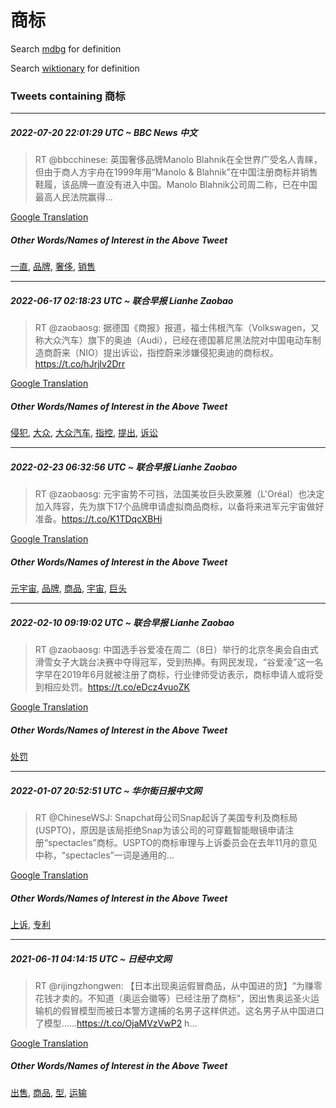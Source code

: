 # 商标

Search [mdbg](https://www.mdbg.net/chinese/dictionary?page=worddict&wdrst=0&wdqb=商标) for definition

Search [wiktionary](https://en.wiktionary.org/wiki/商标) for definition

### Tweets containing 商标

___
##### 2022-07-20 22:01:29 UTC ~ BBC News 中文
> RT @bbcchinese: 英国奢侈品牌Manolo Blahnik在全世界广受名人青睐，但由于商人方宇舟在1999年用“Manolo &amp; Blahnik”在中国注册商标并销售鞋履，该品牌一直没有进入中国。Manolo Blahnik公司周二称，已在中国最高人民法院赢得…

[Google Translation](https://translate.google.com/?hi=en&tab=TT&sl=zh-CN&tl=en&op=translate&text=RT+%40bbcchinese%3A+%E8%8B%B1%E5%9B%BD%E5%A5%A2%E4%BE%88%E5%93%81%E7%89%8CManolo+Blahnik%E5%9C%A8%E5%85%A8%E4%B8%96%E7%95%8C%E5%B9%BF%E5%8F%97%E5%90%8D%E4%BA%BA%E9%9D%92%E7%9D%90%EF%BC%8C%E4%BD%86%E7%94%B1%E4%BA%8E%E5%95%86%E4%BA%BA%E6%96%B9%E5%AE%87%E8%88%9F%E5%9C%A81999%E5%B9%B4%E7%94%A8%E2%80%9CManolo+%26amp%3B+Blahnik%E2%80%9D%E5%9C%A8%E4%B8%AD%E5%9B%BD%E6%B3%A8%E5%86%8C%E5%95%86%E6%A0%87%E5%B9%B6%E9%94%80%E5%94%AE%E9%9E%8B%E5%B1%A5%EF%BC%8C%E8%AF%A5%E5%93%81%E7%89%8C%E4%B8%80%E7%9B%B4%E6%B2%A1%E6%9C%89%E8%BF%9B%E5%85%A5%E4%B8%AD%E5%9B%BD%E3%80%82Manolo+Blahnik%E5%85%AC%E5%8F%B8%E5%91%A8%E4%BA%8C%E7%A7%B0%EF%BC%8C%E5%B7%B2%E5%9C%A8%E4%B8%AD%E5%9B%BD%E6%9C%80%E9%AB%98%E4%BA%BA%E6%B0%91%E6%B3%95%E9%99%A2%E8%B5%A2%E5%BE%97%E2%80%A6)
##### Other Words/Names of Interest in the Above Tweet
[一直](一直.md), [品牌](品牌.md), [奢侈](奢侈.md), [销售](销售.md)
___
##### 2022-06-17 02:18:23 UTC ~ 联合早报 Lianhe Zaobao
> RT @zaobaosg: 据德国《商报》报道，福士伟根汽车（Volkswagen，又称大众汽车）旗下的奥迪（Audi），已经在德国慕尼黑法院对中国电动车制造商蔚来（NIO）提出诉讼，指控蔚来涉嫌侵犯奥迪的商标权。https://t.co/hJrjlv2Drr

[Google Translation](https://translate.google.com/?hi=en&tab=TT&sl=zh-CN&tl=en&op=translate&text=RT+%40zaobaosg%3A+%E6%8D%AE%E5%BE%B7%E5%9B%BD%E3%80%8A%E5%95%86%E6%8A%A5%E3%80%8B%E6%8A%A5%E9%81%93%EF%BC%8C%E7%A6%8F%E5%A3%AB%E4%BC%9F%E6%A0%B9%E6%B1%BD%E8%BD%A6%EF%BC%88Volkswagen%EF%BC%8C%E5%8F%88%E7%A7%B0%E5%A4%A7%E4%BC%97%E6%B1%BD%E8%BD%A6%EF%BC%89%E6%97%97%E4%B8%8B%E7%9A%84%E5%A5%A5%E8%BF%AA%EF%BC%88Audi%EF%BC%89%EF%BC%8C%E5%B7%B2%E7%BB%8F%E5%9C%A8%E5%BE%B7%E5%9B%BD%E6%85%95%E5%B0%BC%E9%BB%91%E6%B3%95%E9%99%A2%E5%AF%B9%E4%B8%AD%E5%9B%BD%E7%94%B5%E5%8A%A8%E8%BD%A6%E5%88%B6%E9%80%A0%E5%95%86%E8%94%9A%E6%9D%A5%EF%BC%88NIO%EF%BC%89%E6%8F%90%E5%87%BA%E8%AF%89%E8%AE%BC%EF%BC%8C%E6%8C%87%E6%8E%A7%E8%94%9A%E6%9D%A5%E6%B6%89%E5%AB%8C%E4%BE%B5%E7%8A%AF%E5%A5%A5%E8%BF%AA%E7%9A%84%E5%95%86%E6%A0%87%E6%9D%83%E3%80%82https%3A%2F%2Ft.co%2FhJrjlv2Drr)
##### Other Words/Names of Interest in the Above Tweet
[侵犯](侵犯.md), [大众](大众.md), [大众汽车](大众汽车.md), [指控](指控.md), [提出](提出.md), [诉讼](诉讼.md)
___
##### 2022-02-23 06:32:56 UTC ~ 联合早报 Lianhe Zaobao
> RT @zaobaosg: 元宇宙势不可挡，法国美妆巨头欧莱雅（L'Oréal）也决定加入阵容，先为旗下17个品牌申请虚拟商品商标，以备将来进军元宇宙做好准备。https://t.co/K1TDqcXBHi

[Google Translation](https://translate.google.com/?hi=en&tab=TT&sl=zh-CN&tl=en&op=translate&text=RT+%40zaobaosg%3A+%E5%85%83%E5%AE%87%E5%AE%99%E5%8A%BF%E4%B8%8D%E5%8F%AF%E6%8C%A1%EF%BC%8C%E6%B3%95%E5%9B%BD%E7%BE%8E%E5%A6%86%E5%B7%A8%E5%A4%B4%E6%AC%A7%E8%8E%B1%E9%9B%85%EF%BC%88L%27Or%C3%A9al%EF%BC%89%E4%B9%9F%E5%86%B3%E5%AE%9A%E5%8A%A0%E5%85%A5%E9%98%B5%E5%AE%B9%EF%BC%8C%E5%85%88%E4%B8%BA%E6%97%97%E4%B8%8B17%E4%B8%AA%E5%93%81%E7%89%8C%E7%94%B3%E8%AF%B7%E8%99%9A%E6%8B%9F%E5%95%86%E5%93%81%E5%95%86%E6%A0%87%EF%BC%8C%E4%BB%A5%E5%A4%87%E5%B0%86%E6%9D%A5%E8%BF%9B%E5%86%9B%E5%85%83%E5%AE%87%E5%AE%99%E5%81%9A%E5%A5%BD%E5%87%86%E5%A4%87%E3%80%82https%3A%2F%2Ft.co%2FK1TDqcXBHi)
##### Other Words/Names of Interest in the Above Tweet
[元宇宙](元宇宙.md), [品牌](品牌.md), [商品](商品.md), [宇宙](宇宙.md), [巨头](巨头.md)
___
##### 2022-02-10 09:19:02 UTC ~ 联合早报 Lianhe Zaobao
> RT @zaobaosg: 中国选手谷爱凌在周二（8日）举行的北京冬奥会自由式滑雪女子大跳台决赛中夺得冠军，受到热捧。有网民发现，“谷爱凌”这一名字早在2019年6月就被注册了商标，行业律师受访表示，商标申请人或将受到相应处罚。https://t.co/eDcz4vuoZK

[Google Translation](https://translate.google.com/?hi=en&tab=TT&sl=zh-CN&tl=en&op=translate&text=RT+%40zaobaosg%3A+%E4%B8%AD%E5%9B%BD%E9%80%89%E6%89%8B%E8%B0%B7%E7%88%B1%E5%87%8C%E5%9C%A8%E5%91%A8%E4%BA%8C%EF%BC%888%E6%97%A5%EF%BC%89%E4%B8%BE%E8%A1%8C%E7%9A%84%E5%8C%97%E4%BA%AC%E5%86%AC%E5%A5%A5%E4%BC%9A%E8%87%AA%E7%94%B1%E5%BC%8F%E6%BB%91%E9%9B%AA%E5%A5%B3%E5%AD%90%E5%A4%A7%E8%B7%B3%E5%8F%B0%E5%86%B3%E8%B5%9B%E4%B8%AD%E5%A4%BA%E5%BE%97%E5%86%A0%E5%86%9B%EF%BC%8C%E5%8F%97%E5%88%B0%E7%83%AD%E6%8D%A7%E3%80%82%E6%9C%89%E7%BD%91%E6%B0%91%E5%8F%91%E7%8E%B0%EF%BC%8C%E2%80%9C%E8%B0%B7%E7%88%B1%E5%87%8C%E2%80%9D%E8%BF%99%E4%B8%80%E5%90%8D%E5%AD%97%E6%97%A9%E5%9C%A82019%E5%B9%B46%E6%9C%88%E5%B0%B1%E8%A2%AB%E6%B3%A8%E5%86%8C%E4%BA%86%E5%95%86%E6%A0%87%EF%BC%8C%E8%A1%8C%E4%B8%9A%E5%BE%8B%E5%B8%88%E5%8F%97%E8%AE%BF%E8%A1%A8%E7%A4%BA%EF%BC%8C%E5%95%86%E6%A0%87%E7%94%B3%E8%AF%B7%E4%BA%BA%E6%88%96%E5%B0%86%E5%8F%97%E5%88%B0%E7%9B%B8%E5%BA%94%E5%A4%84%E7%BD%9A%E3%80%82https%3A%2F%2Ft.co%2FeDcz4vuoZK)
##### Other Words/Names of Interest in the Above Tweet
[处罚](处罚.md)
___
##### 2022-01-07 20:52:51 UTC ~ 华尔街日报中文网
> RT @ChineseWSJ: Snapchat母公司Snap起诉了美国专利及商标局(USPTO)，原因是该局拒绝Snap为该公司的可穿戴智能眼镜申请注册“spectacles”商标。USPTO的商标审理与上诉委员会在去年11月的意见中称，“spectacles”一词是通用的…

[Google Translation](https://translate.google.com/?hi=en&tab=TT&sl=zh-CN&tl=en&op=translate&text=RT+%40ChineseWSJ%3A+Snapchat%E6%AF%8D%E5%85%AC%E5%8F%B8Snap%E8%B5%B7%E8%AF%89%E4%BA%86%E7%BE%8E%E5%9B%BD%E4%B8%93%E5%88%A9%E5%8F%8A%E5%95%86%E6%A0%87%E5%B1%80%28USPTO%29%EF%BC%8C%E5%8E%9F%E5%9B%A0%E6%98%AF%E8%AF%A5%E5%B1%80%E6%8B%92%E7%BB%9DSnap%E4%B8%BA%E8%AF%A5%E5%85%AC%E5%8F%B8%E7%9A%84%E5%8F%AF%E7%A9%BF%E6%88%B4%E6%99%BA%E8%83%BD%E7%9C%BC%E9%95%9C%E7%94%B3%E8%AF%B7%E6%B3%A8%E5%86%8C%E2%80%9Cspectacles%E2%80%9D%E5%95%86%E6%A0%87%E3%80%82USPTO%E7%9A%84%E5%95%86%E6%A0%87%E5%AE%A1%E7%90%86%E4%B8%8E%E4%B8%8A%E8%AF%89%E5%A7%94%E5%91%98%E4%BC%9A%E5%9C%A8%E5%8E%BB%E5%B9%B411%E6%9C%88%E7%9A%84%E6%84%8F%E8%A7%81%E4%B8%AD%E7%A7%B0%EF%BC%8C%E2%80%9Cspectacles%E2%80%9D%E4%B8%80%E8%AF%8D%E6%98%AF%E9%80%9A%E7%94%A8%E7%9A%84%E2%80%A6)
##### Other Words/Names of Interest in the Above Tweet
[上诉](上诉.md), [专利](专利.md)
___
##### 2021-06-11 04:14:15 UTC ~ 日经中文网
> RT @rijingzhongwen: 【日本出现奥运假冒商品，从中国进的货】“为赚零花钱才卖的。不知道（奥运会徽等）已经注册了商标”，因出售奥运圣火运输机的假冒模型而被日本警方逮捕的名男子这样供述。这名男子从中国进口了模型……https://t.co/OjaMVzVwP2 h…

[Google Translation](https://translate.google.com/?hi=en&tab=TT&sl=zh-CN&tl=en&op=translate&text=RT+%40rijingzhongwen%3A+%E3%80%90%E6%97%A5%E6%9C%AC%E5%87%BA%E7%8E%B0%E5%A5%A5%E8%BF%90%E5%81%87%E5%86%92%E5%95%86%E5%93%81%EF%BC%8C%E4%BB%8E%E4%B8%AD%E5%9B%BD%E8%BF%9B%E7%9A%84%E8%B4%A7%E3%80%91%E2%80%9C%E4%B8%BA%E8%B5%9A%E9%9B%B6%E8%8A%B1%E9%92%B1%E6%89%8D%E5%8D%96%E7%9A%84%E3%80%82%E4%B8%8D%E7%9F%A5%E9%81%93%EF%BC%88%E5%A5%A5%E8%BF%90%E4%BC%9A%E5%BE%BD%E7%AD%89%EF%BC%89%E5%B7%B2%E7%BB%8F%E6%B3%A8%E5%86%8C%E4%BA%86%E5%95%86%E6%A0%87%E2%80%9D%EF%BC%8C%E5%9B%A0%E5%87%BA%E5%94%AE%E5%A5%A5%E8%BF%90%E5%9C%A3%E7%81%AB%E8%BF%90%E8%BE%93%E6%9C%BA%E7%9A%84%E5%81%87%E5%86%92%E6%A8%A1%E5%9E%8B%E8%80%8C%E8%A2%AB%E6%97%A5%E6%9C%AC%E8%AD%A6%E6%96%B9%E9%80%AE%E6%8D%95%E7%9A%84%E5%90%8D%E7%94%B7%E5%AD%90%E8%BF%99%E6%A0%B7%E4%BE%9B%E8%BF%B0%E3%80%82%E8%BF%99%E5%90%8D%E7%94%B7%E5%AD%90%E4%BB%8E%E4%B8%AD%E5%9B%BD%E8%BF%9B%E5%8F%A3%E4%BA%86%E6%A8%A1%E5%9E%8B%E2%80%A6%E2%80%A6https%3A%2F%2Ft.co%2FOjaMVzVwP2+h%E2%80%A6)
##### Other Words/Names of Interest in the Above Tweet
[出售](出售.md), [商品](商品.md), [型](型.md), [运输](运输.md)
